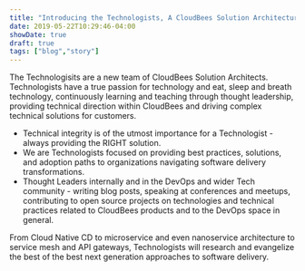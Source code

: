 ```yaml
---
title: "Introducing the Technologists, A CloudBees Solution Architecture Team"
date: 2019-05-22T10:29:46-04:00
showDate: true
draft: true
tags: ["blog","story"]
---
```


The Technologisits are a new team of CloudBees Solution Architects. Technologists have a true passion for technology and eat, sleep and breath technology, continuously learning and teaching through thought leadership, providing technical direction within CloudBees and driving complex technical solutions for customers.

- Technical integrity is of the utmost importance for a Technologist - always providing the RIGHT solution.
- We are Technologists focused on providing best practices, solutions, and adoption paths to organizations navigating software delivery transformations. 
- Thought Leaders internally and in the DevOps and wider Tech community - writing blog posts, speaking at conferences and meetups, contributing to open source projects on technologies and technical practices related to CloudBees products and to the DevOps space in general. 

From Cloud Native CD to microservice and even nanoservice architecture to service mesh and API gateways, Technologists will research and evangelize the best of the best next generation approaches to software delivery.

